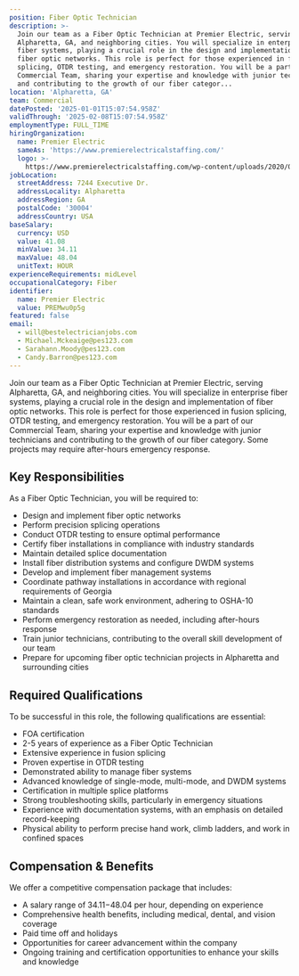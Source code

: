 ```yaml
---
position: Fiber Optic Technician
description: >-
  Join our team as a Fiber Optic Technician at Premier Electric, serving
  Alpharetta, GA, and neighboring cities. You will specialize in enterprise
  fiber systems, playing a crucial role in the design and implementation of
  fiber optic networks. This role is perfect for those experienced in fusion
  splicing, OTDR testing, and emergency restoration. You will be a part of our
  Commercial Team, sharing your expertise and knowledge with junior technicians
  and contributing to the growth of our fiber categor...
location: 'Alpharetta, GA'
team: Commercial
datePosted: '2025-01-01T15:07:54.958Z'
validThrough: '2025-02-08T15:07:54.958Z'
employmentType: FULL_TIME
hiringOrganization:
  name: Premier Electric
  sameAs: 'https://www.premierelectricalstaffing.com/'
  logo: >-
    https://www.premierelectricalstaffing.com/wp-content/uploads/2020/05/Premier-Electrical-Staffing-logo.png
jobLocation:
  streetAddress: 7244 Executive Dr.
  addressLocality: Alpharetta
  addressRegion: GA
  postalCode: '30004'
  addressCountry: USA
baseSalary:
  currency: USD
  value: 41.08
  minValue: 34.11
  maxValue: 48.04
  unitText: HOUR
experienceRequirements: midLevel
occupationalCategory: Fiber
identifier:
  name: Premier Electric
  value: PREMwu0p5g
featured: false
email:
  - will@bestelectricianjobs.com
  - Michael.Mckeaige@pes123.com
  - Sarahann.Moody@pes123.com
  - Candy.Barron@pes123.com
---
```




Join our team as a Fiber Optic Technician at Premier Electric, serving Alpharetta, GA, and neighboring cities. You will specialize in enterprise fiber systems, playing a crucial role in the design and implementation of fiber optic networks. This role is perfect for those experienced in fusion splicing, OTDR testing, and emergency restoration. You will be a part of our Commercial Team, sharing your expertise and knowledge with junior technicians and contributing to the growth of our fiber category. Some projects may require after-hours emergency response. 

## Key Responsibilities

As a Fiber Optic Technician, you will be required to:

- Design and implement fiber optic networks
- Perform precision splicing operations
- Conduct OTDR testing to ensure optimal performance
- Certify fiber installations in compliance with industry standards
- Maintain detailed splice documentation
- Install fiber distribution systems and configure DWDM systems
- Develop and implement fiber management systems
- Coordinate pathway installations in accordance with regional requirements of Georgia
- Maintain a clean, safe work environment, adhering to OSHA-10 standards
- Perform emergency restoration as needed, including after-hours response
- Train junior technicians, contributing to the overall skill development of our team
- Prepare for upcoming fiber optic technician projects in Alpharetta and surrounding cities

## Required Qualifications

To be successful in this role, the following qualifications are essential:

- FOA certification
- 2-5 years of experience as a Fiber Optic Technician
- Extensive experience in fusion splicing
- Proven expertise in OTDR testing
- Demonstrated ability to manage fiber systems
- Advanced knowledge of single-mode, multi-mode, and DWDM systems
- Certification in multiple splice platforms
- Strong troubleshooting skills, particularly in emergency situations
- Experience with documentation systems, with an emphasis on detailed record-keeping
- Physical ability to perform precise hand work, climb ladders, and work in confined spaces

## Compensation & Benefits

We offer a competitive compensation package that includes:

- A salary range of $34.11-$48.04 per hour, depending on experience
- Comprehensive health benefits, including medical, dental, and vision coverage
- Paid time off and holidays
- Opportunities for career advancement within the company
- Ongoing training and certification opportunities to enhance your skills and knowledge
